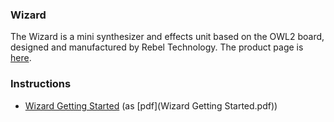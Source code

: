 ### Wizard

The Wizard is a mini synthesizer and effects unit based on the OWL2 board, designed and manufactured by Rebel Technology. The product page is [here](https://www.rebeltech.org/products/wizard).

### Instructions
* [Wizard Getting Started](Wizard_Getting_Started) (as [pdf](Wizard Getting Started.pdf))

